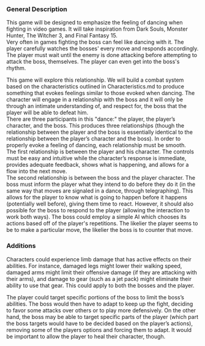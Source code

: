 <h3>General Description</h3>
This game will be designed to emphasize the feeling of dancing when fighting in video games. It will take inspiration from Dark Souls, Monster Hunter, The Witcher 3, and Final Fantasy 15.<br>
Very often in games fighting the boss can feel like dancing with it. The player carefully watches the bosses' every move and responds accordingly. The player must wait until the enemy is done attacking before attempting to attack the boss, themselves. The player can even get into the boss's rhythm.
<p>
This game will explore this relationship. We will build a combat system based on the characteristics outlined in Characteristics.md to produce something that evokes feelings similar to those evoked when dancing. The character will engage in a relationship with the boss and it will only be through an intimate understanding of, and respect for, the boss that the player will be able to defeat him.<br>
There are three participants in this "dance:" the player, the player’s character, and the boss. This produces three relationships (though the relationship between the player and the boss is essentially identical to the relationship between the player’s character and the boss). In order to properly evoke a feeling of dancing, each relationship must be smooth.<br>
The first relationship is between the player and his character. The controls must be easy and intuitive while the character’s response is immediate, provides adequate feedback, shows what is happening, and allows for a flow into the next move.<br>
The second relationship is between the boss and the player character. The boss must inform the player what they intend to do before they do it (in the same way that moves are signaled in a dance, through telegraphing). This allows for the player to know what is going to happen before it happens (potentially well before), giving them time to react. However, it should also possible for the boss to respond to the player (allowing the interaction to work both ways). The boss could employ a simple AI which chooses its actions based off of the player's repetitions. The likelier the player seems to be to make a particular move, the likelier the boss is to counter that move.
<p>
<h3>Additions</h3>
Characters could experience limb damage that has active effects on their abilities. For instance, damaged legs might lower their walking speed, damaged arms might limit their offensive damage (if they are attacking with their arms), and damage to gear (such as a jet pack) might eliminate their ability to use that gear. This could apply to both the bosses and the player.
<p>
The player could target specific portions of the boss to limit the boss’s abilities. The boss would then have to adapt to keep up the fight, deciding to favor some attacks over others or to play more defensively.
On the other hand, the boss may be able to target specific parts of the player (which part the boss targets would have to be decided based on the player’s actions), removing some of the players options and forcing them to adapt. It would be important to allow the player to heal their character, though.
